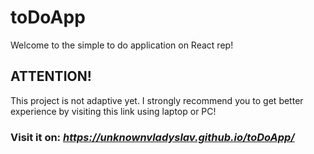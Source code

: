 # toDoApp
Welcome to the simple to do application on React rep! 
## ATTENTION! </br>
This project is not adaptive yet. I strongly recommend you to get better experience by visiting this link using laptop or PC! 
### Visit it on: *https://unknownvladyslav.github.io/toDoApp/*
